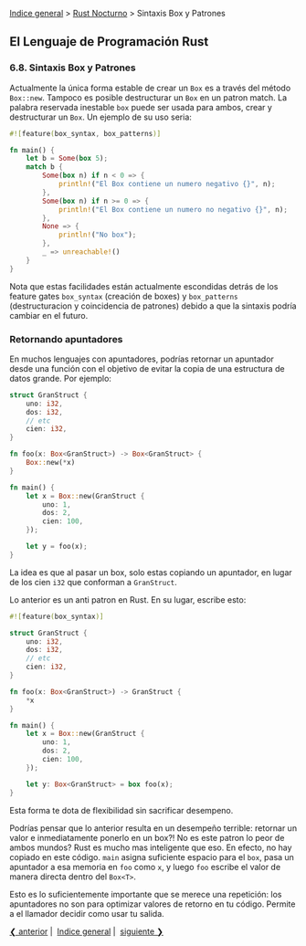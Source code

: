 [Indice general](_index.md) > [Rust Nocturno](ch06-00-nightly-rust.md) >
Sintaxis Box y Patrones

## El Lenguaje de Programación Rust

### 6.8. Sintaxis Box y Patrones

Actualmente la única forma estable de crear un `Box` es a través del método
`Box::new`. Tampoco es posible destructurar un `Box` en un patron match. La
palabra reservada inestable `box` puede ser usada para ambos, crear y
destructurar un `Box`. Un ejemplo de su uso seria:

```rust
#![feature(box_syntax, box_patterns)]

fn main() {
    let b = Some(box 5);
    match b {
        Some(box n) if n < 0 => {
            println!("El Box contiene un numero negativo {}", n);
        },
        Some(box n) if n >= 0 => {
            println!("El Box contiene un numero no negativo {}", n);
        },
        None => {
            println!("No box");
        },
        _ => unreachable!()
    }
}
```

Nota que estas facilidades están actualmente escondidas detrás de los feature
gates `box_syntax` (creación de boxes) y `box_patterns` (destructuracion y
coincidencia de patrones) debido a que la sintaxis podría cambiar en el futuro.

### Retornando apuntadores

En muchos lenguajes con apuntadores, podrías retornar un apuntador desde una
función con el objetivo de evitar la copia de una estructura de datos grande.
Por ejemplo:

```rust
struct GranStruct {
    uno: i32,
    dos: i32,
    // etc
    cien: i32,
}

fn foo(x: Box<GranStruct>) -> Box<GranStruct> {
    Box::new(*x)
}

fn main() {
    let x = Box::new(GranStruct {
        uno: 1,
        dos: 2,
        cien: 100,
    });

    let y = foo(x);
}
```

La idea es que al pasar un box, solo estas copiando un apuntador, en lugar de
los cien `i32` que conforman a `GranStruct`.

Lo anterior es un anti patron en Rust. En su lugar, escribe esto:

```rust
#![feature(box_syntax)]

struct GranStruct {
    uno: i32,
    dos: i32,
    // etc
    cien: i32,
}

fn foo(x: Box<GranStruct>) -> GranStruct {
    *x
}

fn main() {
    let x = Box::new(GranStruct {
        uno: 1,
        dos: 2,
        cien: 100,
    });

    let y: Box<GranStruct> = box foo(x);
}
```

Esta forma te dota de flexibilidad sin sacrificar desempeno.

Podrías pensar que lo anterior resulta en un desempeño terrible: retornar un
valor e inmediatamente ponerlo en un box?! No es este patron lo peor de ambos
mundos? Rust es mucho mas inteligente que eso. En efecto, no hay copiado en este
código. `main` asigna suficiente espacio para el `box`, pasa un apuntador a esa
memoria en `foo` como `x`, y luego `foo` escribe el valor de manera directa
dentro del `Box<T>`.

Esto es lo suficientemente importante que se merece una repetición: los
apuntadores no son para optimizar valores de retorno en tu código. Permite a el
llamador decidir como usar tu salida.

[❮ anterior](ch06-07-benchmark-tests.md)&nbsp;|&nbsp;
[Indice general](_index.md)&nbsp;|&nbsp;
[siguiente ❯](ch06-09-slice-patterns.md)
